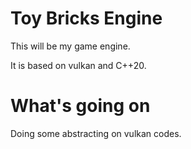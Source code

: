 # Toy Bricks Engine
This will be my game engine.

It is based on vulkan and C++20.

# What's going on
Doing some abstracting on vulkan codes.
